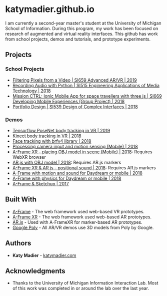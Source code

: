 # katymadier.github.io

I am currently a second-year master's student at the University of Michigan School of Information. During this program, my work has been focused on research of augmented and virtual reality interfaces. This github has work from school projects, demos and tutorials, and prototype experiments. 

## Projects
### School Projects
* [Filtering Pixels from a Video | SI659 Advanced AR/VR | 2019](https://katymadier.github.io/schoolwork/SI659/quiz0/javascript)<br>
* [Recording Audio with Python | SI515 Engineering Applications of Media Technology | 2018](https://github.com/katymadier/katymadier.github.io/tree/master/schoolwork/SI515/Assignment0)<br>
* [Mission CTRL: Ionic Mobile App for space travellers with three js | SI669 Developing Mobile Experiences (Group Project) | 2018](https://github.com/careyalc/Mission_Ctrl)<br>
* [Portfolio Design | SI539 Design of Complex Interfaces | 2018](https://katymadier.github.io/schoolwork/portfolio)<br>

### Demos
* [Tensorflow PoseNet body tracking in VR | 2019](https://katymadier.github.io/demos/tsbodytracking)<br>
* [Kinect body tracking in VR | 2018](https://github.com/katymadier/katymadier.github.io/tree/master/demos/moviekinect)<br>
* [Face tracking with brfv4 library | 2018](https://katymadier.github.io/demos/chatting/dogface)<br>
* [Processing camera input and motion sensing (Mobile) | 2018](https://katymadier.github.io/demos/demo-camera-orientation/)<br>
* [A-Frame XR - placing OBJ model in scene (Mobile) | 2018](https://katymadier.github.io/demos/demo-aframexr-obj/): Requires WebXR browser<br>
* [AR.js with OBJ model | 2018](https://katymadier.github.io/demos/demo-arjs-obj/): Requires AR.js markers<br>
* [A-Frame XR & AR.js - positional sound | 2018](https://katymadier.github.io/demos/demo-arjs-positional-sound/): Requires AR.js markers<br>
* [A-Frame with motion and sound for Daydream or mobile | 2018](https://katymadier.github.io/demos/demo-aframe-sounds/)<br>
* [A-Frame with physics for Daydream or mobile | 2018](https://katymadier.github.io/demos/demo-aframe-physics/)<br> 
* [A-Frame & Sketchup | 2017](https://katymadier.github.io/demos/demo-aframe-sketchup-poptart/) <br>


## Built With

* [A-Frame](https://aframe.io/) - The web framework used web-based VR prototypes.
* [A-Frame XR](https://mozilla.github.io/aframe-xr/) - The web framework used web-based AR prototypes.
* [AR.js](https://github.com/jeromeetienne/AR.js/blob/master/README.md) - Used with A-FrameXR for marker-based AR prototypes.
* [Google Poly](https://poly.google.com/) - All AR/VR demos use 3D models from Poly by Google.

## Authors

* **Katy Madier** - [katymadier.com](https://katymadier.com)


## Acknowledgments

* Thanks to the University of Michigan Information Interaction Lab. Most of this work was completed in or around the lab over the last year. 
